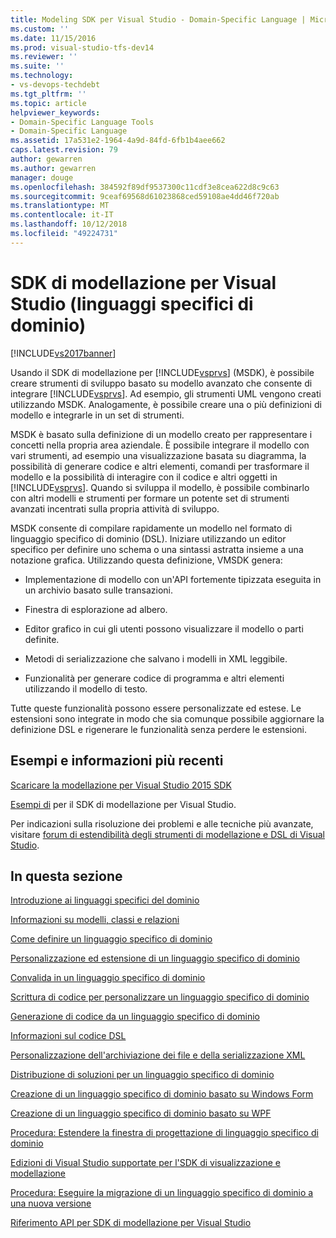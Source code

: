 ```yaml
---
title: Modeling SDK per Visual Studio - Domain-Specific Language | Microsoft Docs
ms.custom: ''
ms.date: 11/15/2016
ms.prod: visual-studio-tfs-dev14
ms.reviewer: ''
ms.suite: ''
ms.technology:
- vs-devops-techdebt
ms.tgt_pltfrm: ''
ms.topic: article
helpviewer_keywords:
- Domain-Specific Language Tools
- Domain-Specific Language
ms.assetid: 17a531e2-1964-4a9d-84fd-6fb1b4aee662
caps.latest.revision: 79
author: gewarren
ms.author: gewarren
manager: douge
ms.openlocfilehash: 384592f89df9537300c11cdf3e8cea622d8c9c63
ms.sourcegitcommit: 9ceaf69568d61023868ced59108ae4dd46f720ab
ms.translationtype: MT
ms.contentlocale: it-IT
ms.lasthandoff: 10/12/2018
ms.locfileid: "49224731"
---
```

# <a name="modeling-sdk-for-visual-studio---domain-specific-languages"></a>SDK di modellazione per Visual Studio (linguaggi specifici di dominio)
[!INCLUDE[vs2017banner](../includes/vs2017banner.md)]

Usando il SDK di modellazione per [!INCLUDE[vsprvs](../includes/vsprvs-md.md)] (MSDK), è possibile creare strumenti di sviluppo basato su modello avanzato che consente di integrare [!INCLUDE[vsprvs](../includes/vsprvs-md.md)]. Ad esempio, gli strumenti UML vengono creati utilizzando MSDK. Analogamente, è possibile creare una o più definizioni di modello e integrarle in un set di strumenti.  
  
 MSDK è basato sulla definizione di un modello creato per rappresentare i concetti nella propria area aziendale. È possibile integrare il modello con vari strumenti, ad esempio una visualizzazione basata su diagramma, la possibilità di generare codice e altri elementi, comandi per trasformare il modello e la possibilità di interagire con il codice e altri oggetti in [!INCLUDE[vsprvs](../includes/vsprvs-md.md)]. Quando si sviluppa il modello, è possibile combinarlo con altri modelli e strumenti per formare un potente set di strumenti avanzati incentrati sulla propria attività di sviluppo.  
  
 MSDK consente di compilare rapidamente un modello nel formato di linguaggio specifico di dominio (DSL). Iniziare utilizzando un editor specifico per definire uno schema o una sintassi astratta insieme a una notazione grafica. Utilizzando questa definizione, VMSDK genera:  
  
-   Implementazione di modello con un'API fortemente tipizzata eseguita in un archivio basato sulle transazioni.  
  
-   Finestra di esplorazione ad albero.  
  
-   Editor grafico in cui gli utenti possono visualizzare il modello o parti definite.  
  
-   Metodi di serializzazione che salvano i modelli in XML leggibile.  
  
-   Funzionalità per generare codice di programma e altri elementi utilizzando il modello di testo.  
  
 Tutte queste funzionalità possono essere personalizzate ed estese. Le estensioni sono integrate in modo che sia comunque possibile aggiornare la definizione DSL e rigenerare le funzionalità senza perdere le estensioni.  
  
## <a name="samples-and-the-latest-information"></a>Esempi e informazioni più recenti  
 [Scaricare la modellazione per Visual Studio 2015 SDK](http://www.microsoft.com/download/details.aspx?id=48148)  
  
 [Esempi di](http://go.microsoft.com/fwlink/?LinkId=186128) per il SDK di modellazione per Visual Studio.  
  
 Per indicazioni sulla risoluzione dei problemi e alle tecniche più avanzate, visitare [forum di estendibilità degli strumenti di modellazione e DSL di Visual Studio](http://go.microsoft.com/fwlink/?LinkID=186074).  
  
## <a name="in-this-section"></a>In questa sezione  
 [Introduzione ai linguaggi specifici del dominio](../modeling/getting-started-with-domain-specific-languages.md)  
  
 [Informazioni su modelli, classi e relazioni](../modeling/understanding-models-classes-and-relationships.md)  
  
 [Come definire un linguaggio specifico di dominio](../modeling/how-to-define-a-domain-specific-language.md)  
  
 [Personalizzazione ed estensione di un linguaggio specifico di dominio](../modeling/customizing-and-extending-a-domain-specific-language.md)  
  
 [Convalida in un linguaggio specifico di dominio](../modeling/validation-in-a-domain-specific-language.md)  
  
 [Scrittura di codice per personalizzare un linguaggio specifico di dominio](../modeling/writing-code-to-customise-a-domain-specific-language.md)  
  
 [Generazione di codice da un linguaggio specifico di dominio](../modeling/generating-code-from-a-domain-specific-language.md)  
  
 [Informazioni sul codice DSL](../modeling/understanding-the-dsl-code.md)  
  
 [Personalizzazione dell'archiviazione dei file e della serializzazione XML](../modeling/customizing-file-storage-and-xml-serialization.md)  
  
 [Distribuzione di soluzioni per un linguaggio specifico di dominio](../modeling/deploying-domain-specific-language-solutions.md)  
  
 [Creazione di un linguaggio specifico di dominio basato su Windows Form](../modeling/creating-a-windows-forms-based-domain-specific-language.md)  
  
 [Creazione di un linguaggio specifico di dominio basato su WPF](../modeling/creating-a-wpf-based-domain-specific-language.md)  
  
 [Procedura: Estendere la finestra di progettazione di linguaggio specifico di dominio](../modeling/how-to-extend-the-domain-specific-language-designer.md)  
  
 [Edizioni di Visual Studio supportate per l'SDK di visualizzazione e modellazione](../modeling/supported-visual-studio-editions-for-visualization-amp-modeling-sdk.md)  
  
 [Procedura: Eseguire la migrazione di un linguaggio specifico di dominio a una nuova versione](../modeling/how-to-migrate-a-domain-specific-language-to-a-new-version.md)  
  
 [Riferimento API per SDK di modellazione per Visual Studio](../modeling/api-reference-for-modeling-sdk-for-visual-studio.md)



